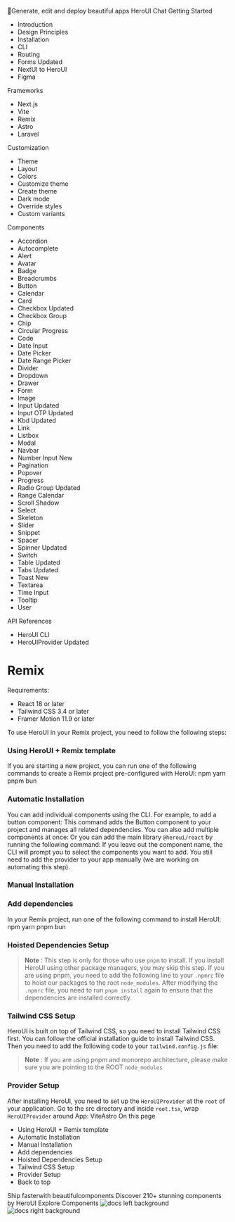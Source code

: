 🚀Generate, edit and deploy beautiful apps
HeroUI Chat
Getting Started
  * Introduction
  * Design Principles
  * Installation
  * CLI
  * Routing
  * Forms
Updated
  * NextUI to HeroUI
  * Figma


Frameworks
  * Next.js
  * Vite
  * Remix
  * Astro
  * Laravel


Customization
  * Theme
  * Layout
  * Colors
  * Customize theme
  * Create theme
  * Dark mode
  * Override styles
  * Custom variants


Components
  * Accordion
  * Autocomplete
  * Alert
  * Avatar
  * Badge
  * Breadcrumbs
  * Button
  * Calendar
  * Card
  * Checkbox
Updated
  * Checkbox Group
  * Chip
  * Circular Progress
  * Code
  * Date Input
  * Date Picker
  * Date Range Picker
  * Divider
  * Dropdown
  * Drawer
  * Form
  * Image
  * Input
Updated
  * Input OTP
Updated
  * Kbd
Updated
  * Link
  * Listbox
  * Modal
  * Navbar
  * Number Input
New
  * Pagination
  * Popover
  * Progress
  * Radio Group
Updated
  * Range Calendar
  * Scroll Shadow
  * Select
  * Skeleton
  * Slider
  * Snippet
  * Spacer
  * Spinner
Updated
  * Switch
  * Table
Updated
  * Tabs
Updated
  * Toast
New
  * Textarea
  * Time Input
  * Tooltip
  * User


API References
  * HeroUI CLI
  * HeroUIProvider
Updated


# Remix
Requirements:
  * React 18 or later
  * Tailwind CSS 3.4 or later
  * Framer Motion 11.9 or later


To use HeroUI in your Remix project, you need to follow the following steps:
### Using HeroUI + Remix template
If you are starting a new project, you can run one of the following commands to create a Remix project pre-configured with HeroUI:
npm
yarn
pnpm
bun
### Automatic Installation
You can add individual components using the CLI. For example, to add a button component:
This command adds the Button component to your project and manages all related dependencies.
You can also add multiple components at once:
Or you can add the main library `@heroui/react` by running the following command:
If you leave out the component name, the CLI will prompt you to select the components you want to add.
You still need to add the provider to your app manually (we are working on automating this step).
### Manual Installation
### Add dependencies
In your Remix project, run one of the following command to install HeroUI:
npm
yarn
pnpm
bun
### Hoisted Dependencies Setup
> **Note** : This step is only for those who use `pnpm` to install. If you install HeroUI using other package managers, you may skip this step.
If you are using pnpm, you need to add the following line to your `.npmrc` file to hoist our packages to the root `node_modules`.
After modifying the `.npmrc` file, you need to run `pnpm install` again to ensure that the dependencies are installed correctly.
### Tailwind CSS Setup
HeroUI is built on top of Tailwind CSS, so you need to install Tailwind CSS first. You can follow the official installation guide to install Tailwind CSS. Then you need to add the following code to your `tailwind.config.js` file:
> **Note** : If you are using pnpm and monorepo architecture, please make sure you are pointing to the ROOT `node_modules`
### Provider Setup
After installing HeroUI, you need to set up the `HeroUIProvider` at the `root` of your application.
Go to the src directory and inside `root.tsx`, wrap `HeroUIProvider` around App:
ViteAstro
On this page
  * Using HeroUI + Remix template
  * Automatic Installation
  * Manual Installation
  * Add dependencies
  * Hoisted Dependencies Setup
  * Tailwind CSS Setup
  * Provider Setup
  * Back to top


Ship fasterwith beautifulcomponents
Discover 210+ stunning components by HeroUI
Explore Components
![docs left background](https://heroui-assets.nyc3.cdn.digitaloceanspaces.com/images/docs-left.png)
![docs right background](https://heroui-assets.nyc3.cdn.digitaloceanspaces.com/images/docs-right.png)
